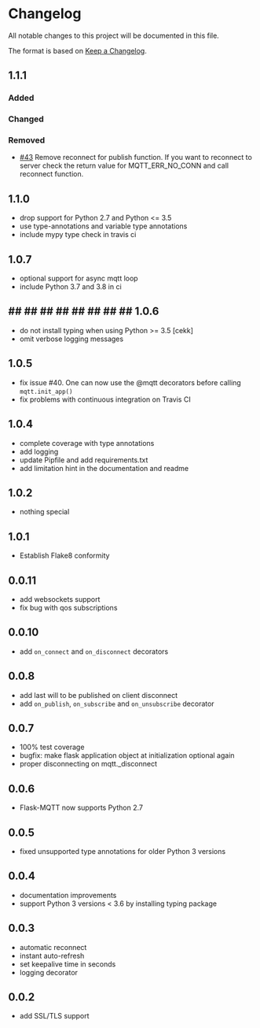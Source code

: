 # Changelog

All notable changes to this project will be documented in this file.

The format is based on [Keep a Changelog](https://keepachangelog.com/en/1.0.0/).

## 1.1.1

### Added

### Changed

### Removed
* [#43](https://github.com/stlehmann/Flask-MQTT/issues/43) Remove reconnect for
publish function. If you want to reconnect to server check the return value for
MQTT_ERR_NO_CONN and call reconnect function.

## 1.1.0
* drop support for Python 2.7 and Python <= 3.5
* use type-annotations and variable type annotations
* include mypy type check in travis ci

## 1.0.7
* optional support for async mqtt loop
* include Python 3.7 and 3.8 in ci

## ## ## ## ## ## ## ## ## 1.0.6
* do not install typing when using Python >= 3.5 [cekk]
* omit verbose logging messages

## 1.0.5
* fix issue #40. One can now use the @mqtt decorators before calling `mqtt.init_app()`
* fix problems with continuous integration on Travis CI

## 1.0.4
* complete coverage with type annotations
* add logging
* update Pipfile and add requirements.txt
* add limitation hint in the documentation and readme

## 1.0.2
* nothing special

## 1.0.1
* Establish Flake8 conformity

## 0.0.11
* add websockets support
* fix bug with qos subscriptions

## 0.0.10
* add `on_connect` and `on_disconnect` decorators

## 0.0.8
* add last will to be published on client disconnect
* add `on_publish`, `on_subscribe` and `on_unsubscribe` decorator

## 0.0.7
* 100% test coverage
* bugfix: make flask application object at initialization optional again
* proper disconnecting on mqtt._disconnect

## 0.0.6
* Flask-MQTT now supports Python 2.7

## 0.0.5
* fixed unsupported type annotations for older Python 3 versions

## 0.0.4
* documentation improvements
* support Python 3 versions < 3.6 by installing typing package

## 0.0.3
* automatic reconnect
* instant auto-refresh
* set keepalive time in seconds
* logging decorator

## 0.0.2
* add SSL/TLS support
